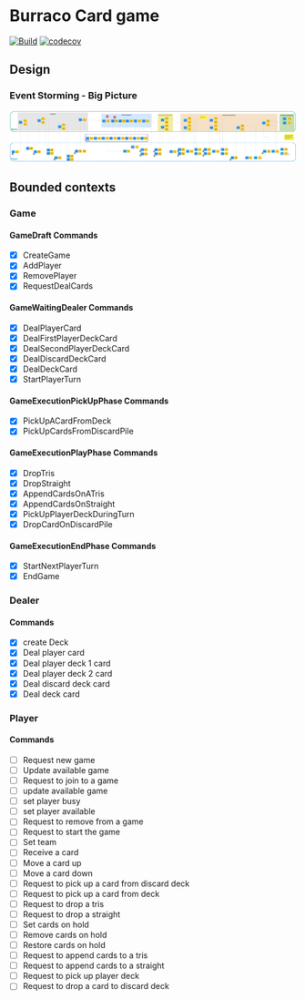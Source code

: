 # Burraco Card game

[![Build](https://github.com/abaddon/burraco-vertx/actions/workflows/builds.yml/badge.svg)](https://github.com/abaddon/burraco-vertx/actions/workflows/builds.yml)
[![codecov](https://codecov.io/gh/abaddon/burraco-vertx/branch/master/graph/badge.svg?token=QFVXQXWIWF)](https://codecov.io/gh/abaddon/burraco-vertx)

## Design
### Event Storming - Big Picture
![big picture schema](./documents/eventStormingBigPicture.jpg)

## Bounded contexts
### Game
#### GameDraft Commands
- [x] CreateGame
- [x] AddPlayer
- [x] RemovePlayer
- [x] RequestDealCards

#### GameWaitingDealer Commands
- [x] DealPlayerCard
- [x] DealFirstPlayerDeckCard
- [x] DealSecondPlayerDeckCard
- [x] DealDiscardDeckCard
- [x] DealDeckCard
- [x] StartPlayerTurn

#### GameExecutionPickUpPhase Commands
- [x] PickUpACardFromDeck
- [x] PickUpCardsFromDiscardPile

#### GameExecutionPlayPhase Commands
- [x] DropTris
- [x] DropStraight
- [x] AppendCardsOnATris
- [x] AppendCardsOnStraight
- [x] PickUpPlayerDeckDuringTurn
- [x] DropCardOnDiscardPile

#### GameExecutionEndPhase Commands
- [x] StartNextPlayerTurn
- [x] EndGame

### Dealer
#### Commands
- [x] create Deck
- [x] Deal player card
- [x] Deal player deck 1 card
- [x] Deal player deck 2 card
- [x] Deal discard deck card
- [x] Deal deck card

### Player
#### Commands
- [ ] Request new game
- [ ] Update available game
- [ ] Request to join to a game
- [ ] update available game
- [ ] set player busy
- [ ] set player available
- [ ] Request to remove from a game
- [ ] Request to start the game
- [ ] Set team
- [ ] Receive a card
- [ ] Move a card up
- [ ] Move a card down
- [ ] Request to pick up a card from discard deck
- [ ] Request to pick up a card from deck
- [ ] Request to drop a tris
- [ ] Request to drop a straight
- [ ] Set cards on hold
- [ ] Remove cards on hold
- [ ] Restore cards on hold
- [ ] Request to append cards to a tris
- [ ] Request to append cards to a straight
- [ ] Request to pick up player deck
- [ ] Request to drop a card to discard deck